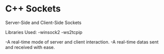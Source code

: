 # C++ Sockets
Server-Side and Client-Side Sockets

Libraries Used: 
-winsock2
-ws2tcpip

-A real-time mode of server and client interaction.
-A real-time datas sent and received with ease. 
